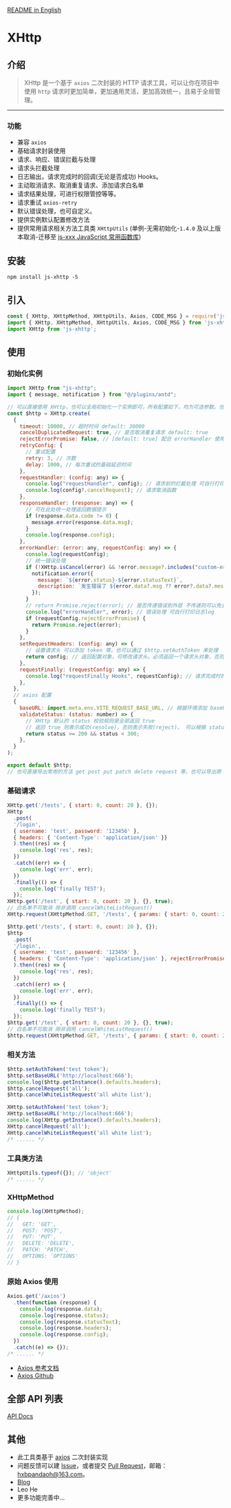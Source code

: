 [README in English](https://github.com/pandaoh/js-xhttp/blob/master/README.en.md)

# XHttp

## 介绍

> XHttp 是一个基于 `axios` 二次封装的 HTTP 请求工具，可以让你在项目中使用 `http` 请求时更加简单，更加通用灵活，更加高效统一，且易于全局管理。

-----

### 功能

* 兼容 `axios`
* 基础请求封装使用
* 请求、响应、错误拦截与处理
* 请求头拦截处理
* 日志输出，请求完成时的回调(无论是否成功) Hooks。
* 主动取消请求、取消重复请求、添加请求白名单
* 请求结果处理，可进行权限管控等等。
* 请求重试 `axios-retry`
* 默认错误处理，也可自定义。
* 提供实例默认配置修改方法
* 提供常用请求相关方法工具类 `XHttpUtils` (单例-无需初始化-`1.4.0` 及以上版本取消-迁移至 [js-xxx JavaScript 常用函数库](https://www.npmjs.com/package/js-xxx))

## 安装

```shell
npm install js-xhttp -S
```

## 引入

```javascript
const { XHttp, XHttpMethod, XHttpUtils, Axios, CODE_MSG } = require('js-xhttp');
import { XHttp, XHttpMethod, XHttpUtils, Axios, CODE_MSG } from 'js-xhttp';
import XHttp from 'js-xhttp';
```

## 使用

### 初始化实例

```javascript
import XHttp from "js-xhttp";
import { message, notification } from "@/plugins/antd";

// 可以直接使用 XHttp，也可以全局初始化一个实例即可，所有配置如下，均为可选参数。也可以直接 XHttp.create(); 初始化。
const $http = XHttp.create(
  {
    timeout: 10000, // 超时时间 default: 30000
    cancelDuplicatedRequest: true, // 是否取消重复请求 default: true
    rejectErrorPromise: false, // [default: true] 配合 errorHandler 使用，决定是否抛出异常到页面上。
    retryConfig: {
      // 重试配置
      retry: 3, // 次数
      delay: 1000, // 每次重试的基础延迟时间
    },
    requestHandler: (config: any) => {
      console.log("requestHandler", config); // 请求前的拦截处理 可自行打印日志log
      console.log(config?.cancelRequest); // 请求取消函数
    },
    responseHandler: (response: any) => {
      // 可在此处统一处理返回数据提示
      if (response.data.code != 0) {
        message.error(response.data.msg);
      }
      console.log(response.config);
    },
    errorHandler: (error: any, requestConfig: any) => {
      console.log(requestConfig);
      // 统一错误处理
      if (!XHttp.isCancel(error) && !error.message?.includes("custom-error")) {
        notification.error({
          message: `${error.status}-${error.statusText}`,
          description: `发生错误了 ${error.data?.msg ?? error?.data?.message ?? "未知错误"}`,
        });
      }
      // return Promise.reject(error); // 是否传递错误到外层 不传递则可以免去每次请求去自定义错误处理
      console.log("errorHandler", error); // 错误处理 可自行打印日志log
      if (requestConfig.rejectErrorPromise) {
        return Promise.reject(error);
      }
    },
    setRequestHeaders: (config: any) => {
      // 设置请求头 可以添加 token 等，也可以通过 $http.setAuthToken 来处理
      return config; // 返回配置对象，可修改请求头。必须返回一个请求头对象，否则会抛出错误。
    },
    requestFinally: (requestConfig: any) => {
      console.log("requestFinally Hooks", requestConfig); // 请求完成时的回调，无论结果如何。
    },
  },
  // axios 配置
  {
    baseURL: import.meta.env.VITE_REQUEST_BASE_URL, // 根据环境添加 baseURL
    validateStatus: (status: number) => {
      // XHttp 默认的 status 校验规则是全部返回 true
      // 返回 true 则表示成功(resolve)，否则表示失败(reject)。 可以根据 status 自定义
      return status >= 200 && status < 300;
    },
  }
);

export default $http;
// 也可直接导出常用的方法 get post put patch delete request 等，也可以导出原 axios 对象、工具类等等。
```

### 基础请求

```javascript
XHttp.get('/tests', { start: 0, count: 20 }, {});
XHttp
  .post(
  '/login',
  { username: 'test', password: '123456' },
  { headers: { 'Content-Type': 'application/json' }}
  ).then((res) => {
    console.log('res', res);
  })
  .catch((err) => {
    console.log('err', err);
  })
  .finally(() => {
    console.log('finally TEST');
  });
XHttp.get('/test', { start: 0, count: 20 }, {}, true); 
// 白名单不可取消 除非调用 cancelWhiteListRequest()
XHttp.request(XHttpMethod.GET, '/tests', { params: { start: 0, count: 20 }, rejectErrorPromise: true }, {}, true);

$http.get('/tests', { start: 0, count: 20 }, {});
$http
  .post(
  '/login',
  { username: 'test', password: '123456' },
  { headers: { 'Content-Type': 'application/json' }, rejectErrorPromise: true }
  ).then((res) => {
    console.log('res', res);
  })
  .catch((err) => {
    console.log('err', err);
  })
  .finally(() => {
    console.log('finally TEST');
  });
$http.get('/test', { start: 0, count: 20 }, {}, true); 
// 白名单不可取消 除非调用 cancelWhiteListRequest()
$http.request(XHttpMethod.GET, '/tests', { params: { start: 0, count: 20 } }, {}, true);
```

### 相关方法

```javascript
$http.setAuthToken('test token');
$http.setBaseURL('http://localhost:666');
console.log($http.getInstance().defaults.headers);
$http.cancelRequest('all');
$http.cancelWhiteListRequest('all white list');

XHttp.setAuthToken('test token');
XHttp.setBaseURL('http://localhost:666');
console.log(XHttp.getInstance().defaults.headers);
XHttp.cancelRequest('all');
XHttp.cancelWhiteListRequest('all white list');
/* ...... */
```

### 工具类方法

```javascript
XHttpUtils.typeof({}); // 'object'
/* ...... */
```

### XHttpMethod

```javascript
console.log(XHttpMethod);
// {
//   GET: 'GET',
//   POST: 'POST',
//   PUT: 'PUT',
//   DELETE: 'DELETE',
//   PATCH: 'PATCH',
//   OPTIONS: 'OPTIONS'
// }
```

### 原始 Axios 使用

```javascript
Axios.get('/axios')
  .then(function (response) {
    console.log(response.data);
    console.log(response.status);
    console.log(response.statusText);
    console.log(response.headers);
    console.log(response.config);
  })
  .catch((e) => {});
/* ...... */
```

* [Axios 参考文档](https://www.axios-http.cn/docs/intro)
* [Axios Github](https://github.com/axios/axios)

## 全部 API 列表

[API Docs](https://github.com/pandaoh/js-xhttp/blob/master/docs/README.md)

## 其他

* 此工具类基于 [axios](https://github.com/axios/axios) 二次封装实现
* 问题反馈可以建 [Issue](https://github.com/pandaoh/js-xhttp/issues)，或者提交 [Pull Request](https://github.com/pandaoh/js-xhttp/pulls)，邮箱：[hxbpandaoh@163.com](mailto:hxbpandaoh@163.com)。
* [Blog](http://a.biugle.cn)
* Leo He
* 更多功能完善中...
